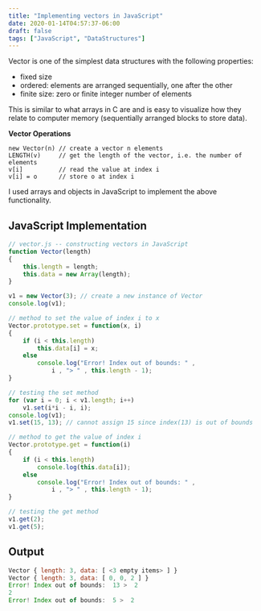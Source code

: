 ```yaml
---
title: "Implementing vectors in JavaScript"
date: 2020-01-14T04:57:37-06:00
draft: false
tags: ["JavaScript", "DataStructures"]
---
```

Vector is one of the simplest data structures with the following properties:
- fixed size
- ordered: elements are arranged sequentially, one after the other
- finite size: zero or finite integer number of elements

This is similar to what arrays in C are and is easy to visualize how they relate
to computer memory (sequentially arranged blocks to store data). 

**Vector Operations**
```
new Vector(n) // create a vector n elements
LENGTH(v)     // get the length of the vector, i.e. the number of elements
v[i]          // read the value at index i
v[i] = o      // store o at index i
```

I used arrays and objects in JavaScript to implement the above functionality.

## JavaScript Implementation
```JavaScript
// vector.js -- constructing vectors in JavaScript
function Vector(length)
{
    this.length = length;
    this.data = new Array(length);
}

v1 = new Vector(3); // create a new instance of Vector
console.log(v1);

// method to set the value of index i to x
Vector.prototype.set = function(x, i)
{
    if (i < this.length)
        this.data[i] = x;
    else
        console.log("Error! Index out of bounds: " , 
            i , "> " , this.length - 1);
}

// testing the set method
for (var i = 0; i < v1.length; i++)
    v1.set(i*i - i, i);
console.log(v1);
v1.set(15, 13); // cannot assign 15 since index(13) is out of bounds

// method to get the value of index i
Vector.prototype.get = function(i)
{
    if (i < this.length)
        console.log(this.data[i]);
    else
        console.log("Error! Index out of bounds: " , 
            i , "> " , this.length - 1);
}

// testing the get method
v1.get(2);
v1.get(5);
```

## Output
```JavaScript
Vector { length: 3, data: [ <3 empty items> ] }
Vector { length: 3, data: [ 0, 0, 2 ] }
Error! Index out of bounds:  13 >  2
2
Error! Index out of bounds:  5 >  2

```
